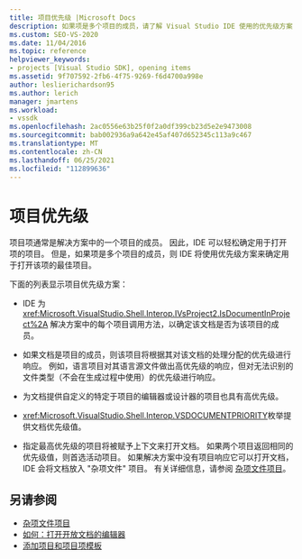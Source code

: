 ```yaml
---
title: 项目优先级 |Microsoft Docs
description: 如果项是多个项目的成员，请了解 Visual Studio IDE 使用的优先级方案，确定用于打开项的最佳项目。
ms.custom: SEO-VS-2020
ms.date: 11/04/2016
ms.topic: reference
helpviewer_keywords:
- projects [Visual Studio SDK], opening items
ms.assetid: 9f707592-2fb6-4f75-9269-f6d4700a998e
author: leslierichardson95
ms.author: lerich
manager: jmartens
ms.workload:
- vssdk
ms.openlocfilehash: 2ac0556e63b25f0f2a0df399cb23d5e2e9473008
ms.sourcegitcommit: bab002936a9a642e45af407d652345c113a9c467
ms.translationtype: MT
ms.contentlocale: zh-CN
ms.lasthandoff: 06/25/2021
ms.locfileid: "112899636"
---
```

# <a name="project-priority"></a>项目优先级
项目项通常是解决方案中的一个项目的成员。 因此，IDE 可以轻松确定用于打开项的项目。 但是，如果项是多个项目的成员，则 IDE 将使用优先级方案来确定用于打开该项的最佳项目。

 下面的列表显示项目优先级方案：

- IDE 为 <xref:Microsoft.VisualStudio.Shell.Interop.IVsProject2.IsDocumentInProject%2A> 解决方案中的每个项目调用方法，以确定该文档是否为该项目的成员。

- 如果文档是项目的成员，则该项目将根据其对该文档的处理分配的优先级进行响应。 例如，语言项目对其语言源文件做出高优先级的响应，但对无法识别的文件类型（不会在生成过程中使用）的优先级进行响应。

- 为文档提供自定义的特定于项目的编辑器或设计器的项目也具有高优先级。

- <xref:Microsoft.VisualStudio.Shell.Interop.VSDOCUMENTPRIORITY>枚举提供文档优先级值。

- 指定最高优先级的项目将被赋予上下文来打开文档。 如果两个项目返回相同的优先级值，则首选活动项目。 如果解决方案中没有项目响应它可以打开文档，IDE 会将文档放入 "杂项文件" 项目。 有关详细信息，请参阅 [杂项文件项目](../../extensibility/internals/miscellaneous-files-project.md)。

## <a name="see-also"></a>另请参阅
- [杂项文件项目](../../extensibility/internals/miscellaneous-files-project.md)
- [如何：打开开放文档的编辑器](../../extensibility/how-to-open-editors-for-open-documents.md)
- [添加项目和项目项模板](../../extensibility/internals/adding-project-and-project-item-templates.md)
